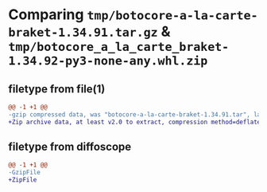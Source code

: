 # Comparing `tmp/botocore-a-la-carte-braket-1.34.91.tar.gz` & `tmp/botocore_a_la_carte_braket-1.34.92-py3-none-any.whl.zip`

## filetype from file(1)

```diff
@@ -1 +1 @@
-gzip compressed data, was "botocore-a-la-carte-braket-1.34.91.tar", last modified: Thu Apr 25 01:03:29 2024, max compression
+Zip archive data, at least v2.0 to extract, compression method=deflate
```

## filetype from diffoscope

```diff
@@ -1 +1 @@
-GzipFile
+ZipFile
```

